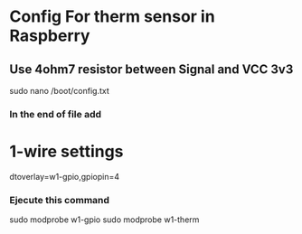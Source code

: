 # Config For therm sensor in Raspberry
##  Use 4ohm7 resistor between Signal and VCC 3v3

  sudo nano /boot/config.txt
### In the end of file add
  # 1-wire settings
  dtoverlay=w1-gpio,gpiopin=4
### Ejecute this command
  sudo modprobe w1-gpio
  sudo modprobe w1-therm
